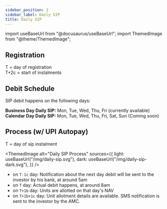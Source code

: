 ```yaml
---
sidebar_position: 2
sidebar_label: Daily SIP
title: Daily SIP
---
```


import useBaseUrl from "@docusaurus/useBaseUrl";
import ThemedImage from "@theme/ThemedImage";

## Registration

T = day of registration  
T+2c = start of instalments

## Debit Schedule

SIP debit happens on the following days:  

**Business Day Daily SIP:** Mon, Tue, Wed, Thu, Fri (currently available)  
**Calendar Day Daily SIP:** Mon, Tue, Wed, Thu, Fri, Sat, Sun (Coming soon)

## Process (w/ UPI Autopay)

T = day of sip instalment  

<ThemedImage
  alt="Daily SIP Process"
  sources={{
    light: useBaseUrl("/img/daily-sip.svg"),
    dark: useBaseUrl("/img/daily-sip-dark.svg"),
  }}
/>

- on `T-1c` day: Notification about the next day debit will be sent to the investor by his bank, at around 5am
- on `T` day: Actual debit happens, at around 8am
- on `T+1b` day: Units are allotted on that day's NAV
- on `T+1b+1c` day: Unit allotment details are available. SMS notification is sent to the investor by the AMC.
